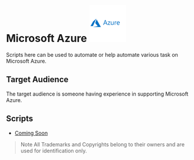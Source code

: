# Microsoft Azure <img src="images/azurelogo.png" width="100">

Scripts here can be used to automate or help automate various task on Microsoft Azure.

## Target Audience

The target audience is someone having experience in supporting Microsoft Azure.

## Scripts

* [Coming Soon](commingsoon.md)

> Note All Trademarks and Copyrights belong to their owners and are used for identification only.
